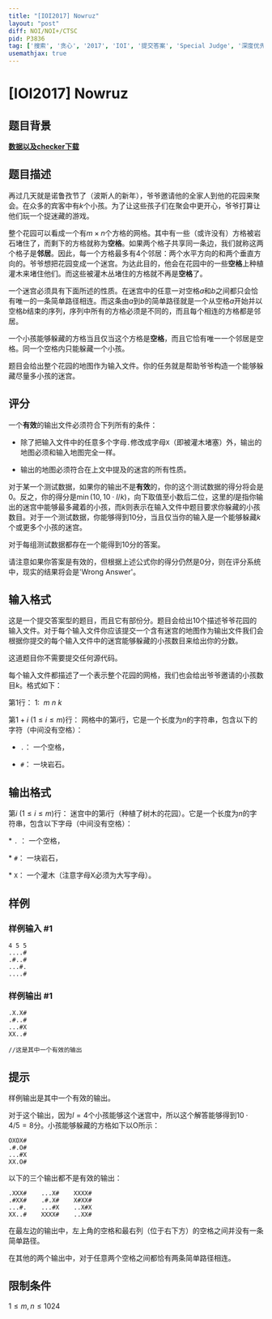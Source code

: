 ```yaml
---
title: "[IOI2017] Nowruz"
layout: "post"
diff: NOI/NOI+/CTSC
pid: P3836
tag: ['搜索', '贪心', '2017', 'IOI', '提交答案', 'Special Judge', '深度优先搜索,DFS']
usemathjax: true
---
```


# [IOI2017] Nowruz
## 题目背景

**[数据以及checker下载](http://pan.baidu.com/s/1o8jwPmy)**

## 题目描述

再过几天就是诺鲁孜节了（波斯人的新年），爷爷邀请他的全家人到他的花园来聚会。在众多的宾客中有$k$个小孩。为了让这些孩子们在聚会中更开心，爷爷打算让他们玩一个捉迷藏的游戏。

整个花园可以看成一个有$m\times n$个方格的网格。其中有一些（或许没有）方格被岩石堵住了，而剩下的方格就称为**空格**。如果两个格子共享同一条边，我们就称这两个格子是**邻居**。因此，每一个方格最多有$4$个邻居：两个水平方向的和两个垂直方向的。爷爷想把花园变成一个迷宫。为达此目的，他会在花园中的一些**空格**上种植灌木来堵住他们。而这些被灌木丛堵住的方格就不再是**空格**了。

一个迷宫必须具有下面所述的性质。在迷宫中的任意一对空格$a$和$b$之间都只会恰有唯一的一条简单路径相连。而这条由$a$到$b$的简单路径就是一个从空格$a$开始并以空格$b$结束的序列，序列中所有的方格必须是不同的，而且每个相连的方格都是邻居。

一个小孩能够躲藏的方格当且仅当这个方格是**空格**，而且它恰有唯一一个邻居是空格。同一个空格内只能躲藏一个小孩。

题目会给出整个花园的地图作为输入文件。你的任务就是帮助爷爷构造一个能够躲藏尽量多小孩的迷宫。


## 评分

一个**有效**的输出文件必须符合下列所有的条件：

- 除了把输入文件中的任意多个字母`.`修改成字母`X`（即被灌木堵塞）外，输出的地图必须和输入地图完全一样。

- 输出的地图必须符合在上文中提及的迷宫的所有性质。


对于某一个测试数据，如果你的输出不是**有效**的，你的这个测试数据的得分将会是$0$。反之，你的得分是$\min(10, 10\cdot l/k)$，向下取值至小数后二位，这里的$l$是指你输出的迷宫中能够最多藏着的小孩，而$k$则表示在输入文件中题目要求你躲藏的小孩数目。对于一个测试数据，你能够得到$10$分，当且仅当你的输入是一个能够躲藏$k$个或更多个小孩的迷宫。

对于每组测试数据都存在一个能得到$10$分的答案。

请注意如果你答案是有效的，但根据上述公式你的得分仍然是$0$分，则在评分系统中，现实的结果将会是'Wrong Answer'。

## 输入格式

这是一个提交答案型的题目，而且它有部份分。题目会给出$10$个描述爷爷花园的输入文件。对于每个输入文件你应该提交一个含有迷宫的地图作为输出文件我们会根据你提交的每个输入文件中的迷宫能够躲藏的小孩数目来给出你的分数。

这道题目你不需要提交任何源代码。

每个输入文件都描述了一个表示整个花园的网格，我们也会给出爷爷邀请的小孩数目$k$。格式如下：

第$1$行： $1 : \ \ m \ n \ k$

第$1+i\ (1 \leqslant i \leqslant m)$行： 网格中的第$i$行，它是一个长度为$n$的字符串，包含以下的字符（中间没有空格）：

- `.`： 一个空格，

- `#`： 一块岩石。

## 输出格式

第$i\ (1 \leqslant i \leqslant m)$行： 迷宫中的第$i$行（种植了树木的花园）。它是一个长度为$n$的字符串，包含以下字母（中间没有空格）：

\* `.` ： 一个空格，

\* `#`： 一块岩石，

\* `X`： 一个灌木（注意字母X必须为大写字母）。

## 样例

### 样例输入 #1
```
4 5 5
....#
.#..#
...#.
....#
```
### 样例输出 #1
```
.X.X#
.#..#
...#X
XX..#

//这是其中一个有效的输出

```
## 提示

样例输出是其中一个有效的输出。

对于这个输出，因为$l=4$个小孩能够这个迷宫中，所以这个解答能够得到$10 \cdot 4 / 5 = 8$分。小孩能够躲藏的方格如下以O所示：

```plain
OXOX#
.#.O#
...#X
XX.O#
```
以下的三个输出都不是有效的输出：

```plain
.XXX#    ...X#    XXXX#
.#XX#    .#.X#    X#XX#
...#.    ...#X    ..X#X
XX..#    XXXX#    ..XX#
```
在最左边的输出中，左上角的空格和最右列（位于右下方）的空格之间并没有一条简单路径。

在其他的两个输出中，对于任意两个空格之间都恰有两条简单路径相连。


## 限制条件

$1 \leqslant m,n \leqslant 1024$
